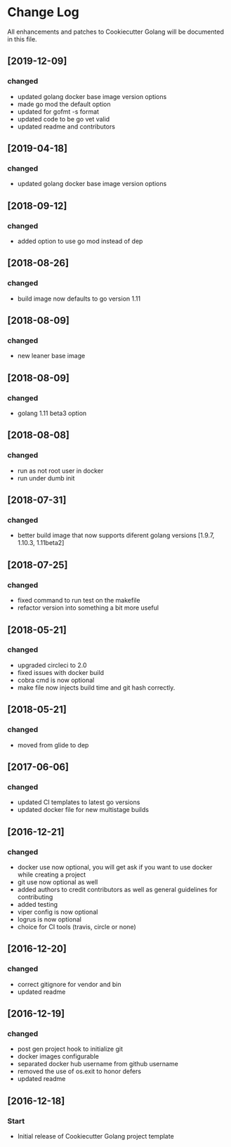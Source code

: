 # Change Log
All enhancements and patches to Cookiecutter Golang will be documented in this file.

## [2019-12-09]
### changed
- updated golang docker base image version options
- made go mod the default option
- updated for gofmt -s format
- updated code to be go vet valid
- updated readme and contributors

## [2019-04-18]
### changed
- updated golang docker base image version options

## [2018-09-12]
### changed
- added option to use go mod instead of dep

## [2018-08-26]
### changed
- build image now defaults to go version 1.11

## [2018-08-09]
### changed
- new leaner base image

## [2018-08-09]
### changed
- golang 1.11 beta3 option

## [2018-08-08]
### changed
- run as not root user in docker
- run under dumb init

## [2018-07-31]
### changed
- better build image that now supports diferent golang versions [1.9.7, 1.10.3, 1.11beta2]

## [2018-07-25]
### changed
- fixed command to run test on the makefile
- refactor version into something a bit more useful

## [2018-05-21]
### changed
- upgraded circleci to 2.0
- fixed issues with docker build
- cobra cmd is now optional
- make file now injects build time and git hash correctly.

## [2018-05-21]
### changed
- moved from glide to dep

## [2017-06-06]
### changed
- updated CI templates to latest go versions
- updated docker file for new multistage builds

## [2016-12-21]
### changed
- docker use now optional, you will get ask if you want to use docker while creating a project
- git use now optional as well
- added authors to credit contributors as well as general guidelines for contributing
- added testing
- viper config is now optional
- logrus is now optional
- choice for CI tools (travis, circle or none)

## [2016-12-20]
### changed
- correct gitignore for vendor and bin
- updated readme

## [2016-12-19]
### changed
- post gen project hook to initialize git
- docker images configurable
- separated docker hub username from github username
- removed the use of os.exit to honor defers
- updated readme

## [2016-12-18]
### Start
- Initial release of Cookiecutter Golang project template
